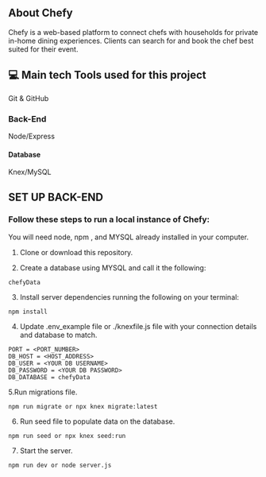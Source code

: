 ## About Chefy

Chefy is a web-based platform to connect chefs with households for private in-home dining experiences. Clients can search for and book the chef best suited for their event.

## 💻 Main tech Tools used for this project

Git & GitHub

### Back-End

Node/Express

#### Database

Knex/MySQL


## SET UP BACK-END

### Follow these steps to run a local instance of Chefy:

You will need node, npm , and MYSQL already installed in your computer.

1. Clone or download this repository.

2. Create a database using MYSQL and call it the following:

```
chefyData
```

3. Install server dependencies running the following on your terminal:

```
npm install
```

4. Update .env_example file or ./knexfile.js file with your connection details and database to match.

```
PORT = <PORT_NUMBER>
DB_HOST = <HOST_ADDRESS>
DB_USER = <YOUR DB USERNAME>
DB_PASSWORD = <YOUR DB PASSWORD>
DB_DATABASE = chefyData
```

5.Run migrations file.

```
npm run migrate or npx knex migrate:latest
```

6. Run seed file to populate data on the database.

```
npm run seed or npx knex seed:run
```

7. Start the server.

```
npm run dev or node server.js
```
